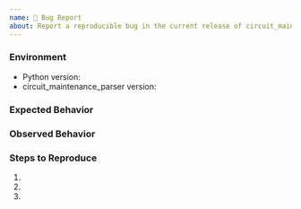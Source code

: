 ```yaml
---
name: 🐛 Bug Report
about: Report a reproducible bug in the current release of circuit_maintenance_parser
---
```


### Environment

- Python version: <!-- Example: 3.9 -->
- circuit_maintenance_parser version: <!-- Example: 1.0.0 -->

<!-- What did you expect to happen? -->

### Expected Behavior

<!-- What happened instead? -->

### Observed Behavior

<!--
    Describe in detail the exact steps that someone else can take to reproduce
    this bug using the current release.
-->

### Steps to Reproduce

1.
2.
3.

